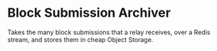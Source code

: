 # Block Submission Archiver

Takes the many block submissions that a relay receives, over a Redis stream, and stores them in cheap Object Storage.
